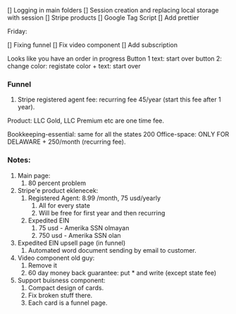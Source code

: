 [] Logging in main folders
[] Session creation and replacing local storage with session
[] Stripe products
[] Google Tag Script
[] Add prettier

Friday: 

[] Fixing funnel
[] Fix video component
[] Add subscription

Looks like you have an order in progress
Button 1 text: start over
button 2: change color: registate color + text: start over


### Funnel
1. Stripe registered agent fee: recurring fee 45/year (start this fee after 1 year).

Product: LLC Gold, LLC Premium etc are one time fee.

Bookkeeping-essential: same for all the states 200
Office-space:  ONLY FOR DELAWARE + 250/month (recurring fee).


### Notes:
1. Main page:
   1. 80 percent problem
2. Stripe'e product eklenecek: 
   1. Registered Agent: 8.99 /month, 75 usd/yearly
      1. All for every state
      2. Will be free for first year and then recurring 
   2. Expedited EIN 
      1. 75 usd - Amerika  SSN olmayan
      2. 750 usd - Amerika SSN olan
3. Expedited EIN upsell page (in funnel)
    1. Automated word document sending by email to customer.
4. Video component old guy:
    1. Remove it 
    2. 60 day money back guarantee: put * and write (except state fee)
5. Support buisness component:
   1. Compact design of cards. 
   2. Fix broken stuff there.
   3. Each card is a funnel page.

